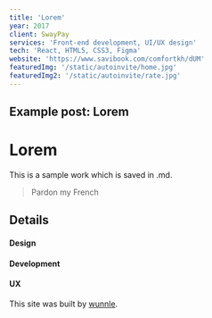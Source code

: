 ```yaml
---
title: 'Lorem'
year: 2017
client: SwayPay
services: 'Front-end development, UI/UX design'
tech: 'React, HTML5, CSS3, Figma'
website: 'https://www.savibook.com/comfortkh/dUM'
featuredImg: '/static/autoinvite/home.jpg'
featuredImg2: '/static/autoinvite/rate.jpg'
---
```

## Example post: Lorem

# Lorem
This is a sample work which is saved in .md.

> Pardon my French

## Details

#### Design
#### Development
#### UX

This site was built by [wunnle](https://wunnle.com/).